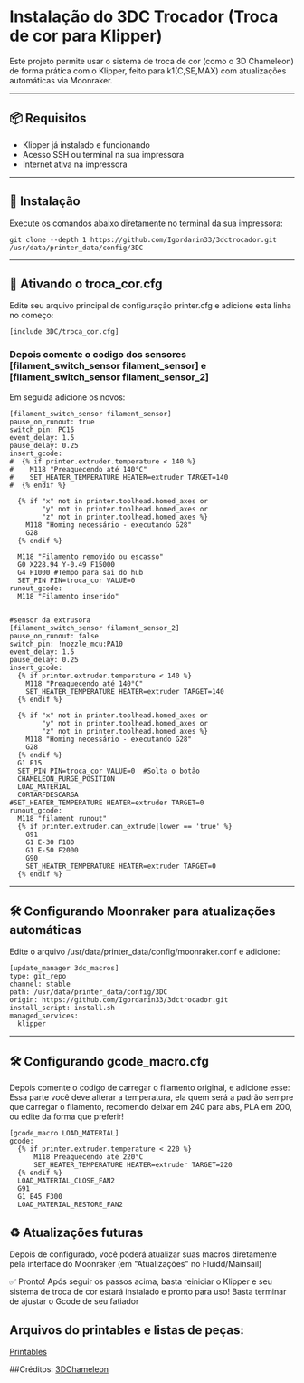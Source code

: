 
# Instalação do 3DC Trocador (Troca de cor para Klipper)

Este projeto permite usar o sistema de troca de cor (como o 3D Chameleon) de forma prática com o Klipper, feito para k1(C,SE,MAX) com atualizações automáticas via Moonraker.

---

## 📦 Requisitos

- Klipper já instalado e funcionando
- Acesso SSH ou terminal na sua impressora
- Internet ativa na impressora

---

## 🚀 Instalação

Execute os comandos abaixo diretamente no terminal da sua impressora:
```
git clone --depth 1 https://github.com/Igordarin33/3dctrocador.git /usr/data/printer_data/config/3DC
```
---

## 🔧 Ativando o troca_cor.cfg
Edite seu arquivo principal de configuração printer.cfg e adicione esta linha no começo:
```
[include 3DC/troca_cor.cfg]
```
### Depois comente o codigo dos sensores [filament_switch_sensor filament_sensor] e [filament_switch_sensor filament_sensor_2]
Em seguida adicione os novos: 
```
[filament_switch_sensor filament_sensor]
pause_on_runout: true
switch_pin: PC15
event_delay: 1.5
pause_delay: 0.25
insert_gcode:
#  {% if printer.extruder.temperature < 140 %}
#    M118 "Preaquecendo até 140°C"
#    SET_HEATER_TEMPERATURE HEATER=extruder TARGET=140
#  {% endif %}

  {% if "x" not in printer.toolhead.homed_axes or
        "y" not in printer.toolhead.homed_axes or
        "z" not in printer.toolhead.homed_axes %}
    M118 "Homing necessário - executando G28"
    G28
  {% endif %}

  M118 "Filamento removido ou escasso"
  G0 X228.94 Y-0.49 F15000
  G4 P1000 #Tempo para sai do hub
  SET_PIN PIN=troca_cor VALUE=0
runout_gcode:
  M118 "Filamento inserido"
  

#sensor da extrusora
[filament_switch_sensor filament_sensor_2]
pause_on_runout: false
switch_pin: !nozzle_mcu:PA10
event_delay: 1.5
pause_delay: 0.25
insert_gcode:
  {% if printer.extruder.temperature < 140 %}
    M118 "Preaquecendo até 140°C"
    SET_HEATER_TEMPERATURE HEATER=extruder TARGET=140
  {% endif %}

  {% if "x" not in printer.toolhead.homed_axes or
        "y" not in printer.toolhead.homed_axes or
        "z" not in printer.toolhead.homed_axes %}
    M118 "Homing necessário - executando G28"
    G28
  {% endif %}
  G1 E15
  SET_PIN PIN=troca_cor VALUE=0  #Solta o botão
  CHAMELEON_PURGE_POSITION
  LOAD_MATERIAL
  CORTARFDESCARGA
#SET_HEATER_TEMPERATURE HEATER=extruder TARGET=0
runout_gcode:
  M118 "filament runout"
  {% if printer.extruder.can_extrude|lower == 'true' %}
    G91
    G1 E-30 F180
    G1 E-50 F2000
    G90
    SET_HEATER_TEMPERATURE HEATER=extruder TARGET=0
  {% endif %}
```
---

## 🛠️ Configurando Moonraker para atualizações automáticas
Edite o arquivo /usr/data/printer_data/config/moonraker.conf e adicione:
```
[update_manager 3dc_macros]
type: git_repo
channel: stable
path: /usr/data/printer_data/config/3DC
origin: https://github.com/Igordarin33/3dctrocador.git
install_script: install.sh
managed_services:
  klipper
  ```
---
## 🛠️ Configurando gcode_macro.cfg
Depois comente o codigo de carregar o filamento original, e adicione esse: 
Essa parte você deve alterar a temperatura, ela quem será a padrão sempre que carregar o filamento, recomendo deixar em 240 para abs, PLA em 200, ou edite da forma que preferir! 
```
[gcode_macro LOAD_MATERIAL]
gcode:
  {% if printer.extruder.temperature < 220 %}
      M118 Preaquecendo até 220°C
      SET_HEATER_TEMPERATURE HEATER=extruder TARGET=220
  {% endif %}
  LOAD_MATERIAL_CLOSE_FAN2
  G91
  G1 E45 F300
  LOAD_MATERIAL_RESTORE_FAN2
```


## ♻️ Atualizações futuras
Depois de configurado, você poderá atualizar suas macros diretamente pela interface do Moonraker (em "Atualizações" no Fluidd/Mainsail)

✅ Pronto!
Após seguir os passos acima, basta reiniciar o Klipper e seu sistema de troca de cor estará instalado e pronto para uso! Basta terminar de ajustar o Gcode de seu fatiador


## Arquivos do printables e listas de peças: 
[Printables](https://www.printables.com/model/1216331-3dchameleon-k1ck1k1max-arduino-uno-cnc-shield-v3)


##Créditos: 
[3DChameleon](https://www.3dchameleon.com)
